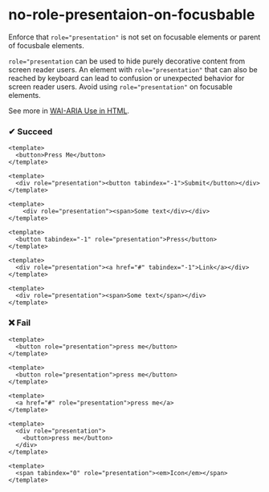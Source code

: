 # no-role-presentaion-on-focusbable

Enforce that `role="presentation"` is not set on focusable elements or parent of focusbale elements.

`role="presentation` can be used to hide purely decorative content from screen reader users. An element with `role="presentation"` that can also be reached by keyboard can lead to confusion or unexpected behavior for screen reader users. Avoid using `role="presentation"` on focusable elements.

See more in [WAI-ARIA Use in HTML](https://www.w3.org/TR/using-aria/#fourth).

### ✔ Succeed

```vue
<template>
  <button>Press Me</button>
</template>
```

```vue
<template>
  <div role="presentation"><button tabindex="-1">Submit</button></div>
</template>
```

```vue
<template>
    <div role="presentation"><span>Some text</div></div>
</template>
```

```vue
<template>
  <button tabindex="-1" role="presentation">Press</button>
</template>
```

```vue
<template>
  <div role="presentation"><a href="#" tabindex="-1">Link</a></div>
</template>
```

```vue
<template>
  <div role="presentation"><span>Some text</span></div>
</template>
```

### ❌ Fail

```vue
<template>
  <button role="presentation">press me</button>
</template>
```

```vue
<template>
  <button role="presentation">press me</button>
</template>
```

```vue
<template>
  <a href="#" role="presentation">press me</a>
</template>
```

```vue
<template>
  <div role="presentation">
    <button>press me</button>
  </div>
</template>
```

```vue
<template>
  <span tabindex="0" role="presentation"><em>Icon</em></span>
</template>
```
